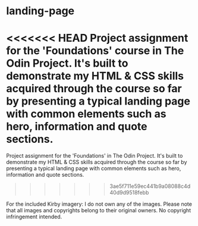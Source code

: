 # landing-page

<<<<<<< HEAD
Project assignment for the 'Foundations' course in The Odin Project. It's built to demonstrate my HTML & CSS skills acquired through the course so far by presenting a typical landing page with common elements such as hero, information and quote sections.
=======
Project assignment for the 'Foundations' in The Odin Project. It's built to demonstrate my HTML & CSS skills acquired through the course so far by presenting a typical landing page with common elements such as hero, information and quote sections.
>>>>>>> 3ae5f711e59ec441b9a08088c4d40d9d9518febb

For the included Kirby imagery: I do not own any of the images. Please note that all images and copyrights belong to their original owners. No copyright infringement intended.